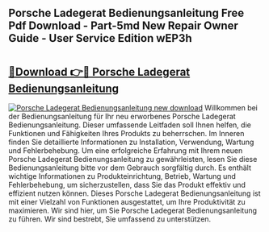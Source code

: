 ## Porsche Ladegerat Bedienungsanleitung Free Pdf Download - Part-5md New Repair Owner Guide - User Service Edition wEP3h

# <h2><a href="http://df0fw2.blite.top/?on=Porsche+Ladegerat+Bedienungsanleitung">🔗Download 👉🔴 Porsche Ladegerat Bedienungsanleitung</a></h2>

[![Porsche Ladegerat Bedienungsanleitung new download](https://i.imgur.com/lujVjoI.png)](http://df0fw2.blite.top/?on=Porsche+Ladegerat+Bedienungsanleitung)
Willkommen bei der Bedienungsanleitung für Ihr neu erworbenes Porsche Ladegerat Bedienungsanleitung. Dieser umfassende Leitfaden soll Ihnen helfen, die Funktionen und Fähigkeiten Ihres Produkts zu beherrschen. Im Inneren finden Sie detaillierte Informationen zu Installation, Verwendung, Wartung und Fehlerbehebung. Um eine erfolgreiche Erfahrung mit Ihrem neuen Porsche Ladegerat Bedienungsanleitung zu gewährleisten, lesen Sie diese Bedienungsanleitung bitte vor dem Gebrauch sorgfältig durch. Es enthält wichtige Informationen zu Produkteinrichtung, Betrieb, Wartung und Fehlerbehebung, um sicherzustellen, dass Sie das Produkt effektiv und effizient nutzen können. Dieses Porsche Ladegerat Bedienungsanleitung ist mit einer Vielzahl von Funktionen ausgestattet, um Ihre Produktivität zu maximieren. Wir sind hier, um Sie Porsche Ladegerat Bedienungsanleitung zu führen. Wir sind bestrebt, Sie umfassend zu unterstützen.
